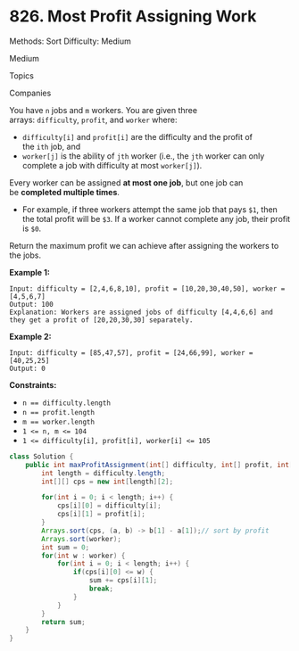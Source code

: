 # 826. Most Profit Assigning Work

Methods: Sort
Difficulty: Medium

Medium

Topics

Companies

You have `n` jobs and `m` workers. You are given three arrays: `difficulty`, `profit`, and `worker` where:

- `difficulty[i]` and `profit[i]` are the difficulty and the profit of the `ith` job, and
- `worker[j]` is the ability of `jth` worker (i.e., the `jth` worker can only complete a job with difficulty at most `worker[j]`).

Every worker can be assigned **at most one job**, but one job can be **completed multiple times**.

- For example, if three workers attempt the same job that pays `$1`, then the total profit will be `$3`. If a worker cannot complete any job, their profit is `$0`.

Return the maximum profit we can achieve after assigning the workers to the jobs.

**Example 1:**

```
Input: difficulty = [2,4,6,8,10], profit = [10,20,30,40,50], worker = [4,5,6,7]
Output: 100
Explanation: Workers are assigned jobs of difficulty [4,4,6,6] and they get a profit of [20,20,30,30] separately.

```

**Example 2:**

```
Input: difficulty = [85,47,57], profit = [24,66,99], worker = [40,25,25]
Output: 0

```

**Constraints:**

- `n == difficulty.length`
- `n == profit.length`
- `m == worker.length`
- `1 <= n, m <= 104`
- `1 <= difficulty[i], profit[i], worker[i] <= 105`

```java
class Solution {
    public int maxProfitAssignment(int[] difficulty, int[] profit, int[] worker) {
        int length = difficulty.length;
        int[][] cps = new int[length][2];

        for(int i = 0; i < length; i++) {
            cps[i][0] = difficulty[i];
            cps[i][1] = profit[i];
        }
        Arrays.sort(cps, (a, b) -> b[1] - a[1]);// sort by profit
        Arrays.sort(worker);
        int sum = 0;
        for(int w : worker) {
            for(int i = 0; i < length; i++) {
                if(cps[i][0] <= w) {
                    sum += cps[i][1];
                    break;
                } 
            }
        }
        return sum;
    }
}
```